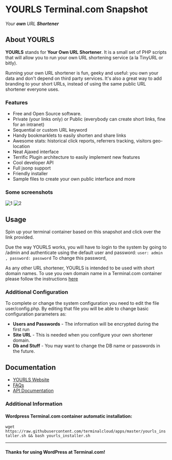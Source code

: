# **YOURLS** Terminal.com Snapshot
*Your **own** URL **Shortener***


## About YOURLS
**YOURLS** stands for **Your Own URL Shortener**. It is a small set of PHP scripts that will allow you to run your own URL shortening service (a la TinyURL or bitly).

Running your own URL shortener is fun, geeky and useful: you own your data and don't depend on third party services. It's also a great way to add branding to your short URLs, instead of using the same public URL shortener everyone uses.

### Features
- Free and Open Source software.
- Private (your links only) or Public (everybody can create short links, fine for an intranet)
- Sequential or custom URL keyword
- Handy bookmarklets to easily shorten and share links
- Awesome stats: historical click reports, referrers tracking, visitors geo-location
- Neat Ajaxed interface
- Terrific Plugin architecture to easily implement new features
- Cool developer API
- Full jsonp support
- Friendly installer
- Sample files to create your own public interface and more

### Some screenshots
![1](https://yourls.org/yourls-org-images/admin-dashboard.gif)
![2](https://yourls.org/yourls-org-images/stats-anim.gif)

## Usage
Spin up your terminal container based on this snapshot and click over the link provided.

Due the way YOURLS works, you will have to login to the system by going to /admin and authenticate using the default user and password: ` user: admin , password: password ` To change this password, 

As any other URL shortener, YOURLS is intended to be used with short domain names.
To use you own domain name in a Terminal.com container please follow the instructions [here](https://www.terminal.com/faq#cname)

### Additional Configuration
To complete or change the system configuration you need to edit the file user/config.php. By editing that file you will be able to change basic configuration parameters as:
- **Users and Passwords** - The information will be encrypted during the first run
- **Site URL** - This is needed when you configure your own shortener domain.
- **Db and Stuff** - You may want to change the DB name or passwords in the future.

## Documentation
- [YOURLS Website](http://yourls.org/)
- [FAQs](http://yourls.org/#FAQ)
- [API Documentation](http://yourls.org/#API)


### Additional Information
#### Wordpress Terminal.com container automatic installation:
`wget https://raw.githubusercontent.com/terminalcloud/apps/master/yourls_installer.sh && bash yourls_installer.sh`

---

#### Thanks for using WordPress at Terminal.com!